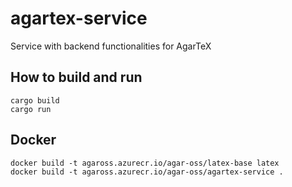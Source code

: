 # agartex-service

Service with backend functionalities for AgarTeX

## How to build and run
```
cargo build
cargo run
```

## Docker

```
docker build -t agaross.azurecr.io/agar-oss/latex-base latex
docker build -t agaross.azurecr.io/agar-oss/agartex-service .
```
